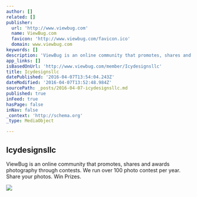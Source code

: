 ```yaml
---
author: []
related: []
publisher:
  url: 'http://www.viewbug.com'
  name: ViewBug.com
  favicon: 'http://www.viewbug.com/favicon.ico'
  domain: www.viewbug.com
keywords: []
description: 'ViewBug is an online community that promotes, shares and awards photography through contests. We run over 100 photo contest per year. Share your photos. Win Prizes.'
app_links: []
isBasedOnUrl: 'http://www.viewbug.com/member/Icydesignsllc'
title: Icydesignsllc
datePublished: '2016-04-07T13:54:04.243Z'
dateModified: '2016-04-07T13:52:48.984Z'
sourcePath: _posts/2016-04-07-icydesignsllc.md
published: true
inFeed: true
hasPage: false
inNav: false
_context: 'http://schema.org'
_type: MediaObject

---
```

<article style=""><h1>Icydesignsllc</h1><p>ViewBug is an online community that promotes, shares and awards photography through contests. We run over 100 photo contest per year. Share your photos. Win Prizes.</p><img src="http://www.viewbug.com/media/mediafiles/2014/09/20/33039801_medium.jpg" /></article>